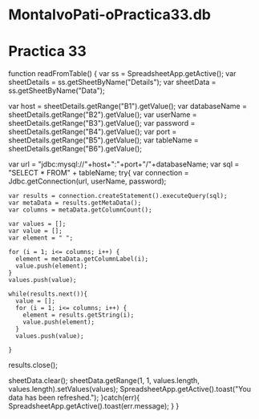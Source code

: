 # MontalvoPati-oPractica33.db

# Practica 33

function readFromTable() {
  var ss = SpreadsheetApp.getActive();
  var sheetDetails = ss.getSheetByName("Details");
  var sheetData = ss.getSheetByName("Data");
  
  var host = sheetDetails.getRange("B1").getValue();
  var databaseName = sheetDetails.getRange("B2").getValue();
  var userName = sheetDetails.getRange("B3").getValue();
  var password = sheetDetails.getRange("B4").getValue();
  var port = sheetDetails.getRange("B5").getValue();
  var tableName = sheetDetails.getRange("B6").getValue();
  
  var url = "jdbc:mysql://"+host+":"+port+"/"+databaseName;
  var sql = "SELECT * FROM" + tableName;
  try{
    var connection = Jdbc.getConnection(url, userName, password);
    
    
    var results = connection.createStatement().executeQuery(sql);
    var metaData = results.getMetaData();
    var columns = metaData.getColumnCount();
    
    var values = [];
    var value = [];
    var element = " ";
    
    for (i = 1; i<= columns; i++) {
      element = metaData.getColumnLabel(i);
      value.push(element);
    }    
    values.push(value);
    
    while(results.next()){
      value = [];
      for (i = 1; i<= columns; i++) {
        element = results.getString(i);
        value.push(element);
      }    
      values.push(value);
      
    }

  results.close();
  
  

  sheetData.clear();
  sheetData.getRange(1, 1, values.length, values.length).setValues(values);
    SpreadsheetApp.getActive().toast("You data has been refreshed.");
  }catch(err){
    SpreadsheetApp.getActive().toast(err.message);
    }
}
